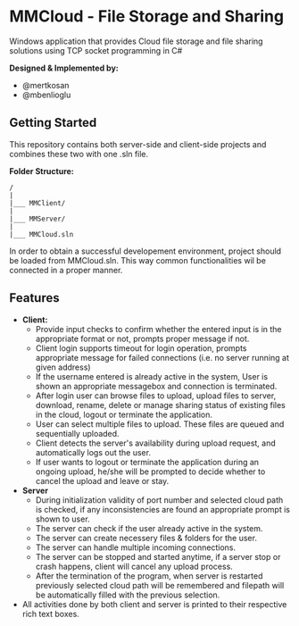 # MMCloud - File Storage and Sharing

Windows application that provides Cloud file storage and file sharing solutions using TCP socket programming in C#

**Designed & Implemented by:**

* @mertkosan
* @mbenlioglu

## Getting Started

This repository contains both server-side and client-side projects and combines these two with one .sln file.

**Folder Structure:**

	/
	|
	|___ MMClient/
	|
	|___ MMServer/
	|
	|___ MMCloud.sln

In order to obtain a successful developement environment, project should be loaded from MMCloud.sln. This way
common functionalities wil be connected in a proper manner.

## Features

* __Client:__
  * Provide input checks to confirm whether the entered input is in the appropriate format or not, prompts proper
    message if not.
  * Client login supports timeout for login operation, prompts appropriate message for failed connections (i.e. no
    server running at given address)
  * If the username entered is already active in the system, User is shown an appropriate messagebox and connection
    is terminated.
  * After login user can browse files to upload, upload files to server, download, rename, delete or manage sharing
    status of existing files in the cloud, logout or terminate the application. 
  * User can select multiple files to upload. These files are queued and sequentially uploaded.
  * Client detects the server's availability during upload request, and automatically logs out the user.
  * If user wants to logout or terminate the application during an ongoing upload, he/she will be prompted to decide
    whether to cancel the upload  and leave or stay.
* __Server__
  * During initialization validity of port number and selected cloud path is checked, if any inconsistencies are found
    an appropriate prompt is shown to user.
  * The server can check if the user already active in the system.
  * The server can create necessery files & folders for the user.
  * The server can handle multiple incoming connections.
  * The server can be stopped and started anytime, if a server stop or crash happens, client will cancel any upload
    process.
  * After the termination of the program, when server is restarted previously selected cloud path will be remembered
    and filepath will be automatically filled with the previous selection.
* All activities done by both client and server is printed to their respective rich text boxes.